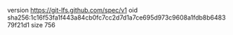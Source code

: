 version https://git-lfs.github.com/spec/v1
oid sha256:1c16f53fa1f443a84cb0fc7cc2d7d1a7ce695d973c9608a1fdb8b648379f21d1
size 756
